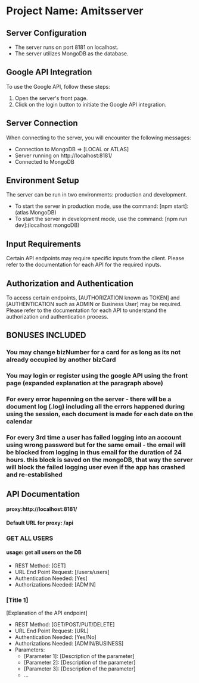 # Project Name: Amitsserver

## Server Configuration

- The server runs on port 8181 on localhost.
- The server utilizes MongoDB as the database.

## Google API Integration

To use the Google API, follow these steps:

1. Open the server's front page.
2. Click on the login button to initiate the Google API integration.

## Server Connection

When connecting to the server, you will encounter the following messages:

- Connection to MongoDB => [LOCAL or ATLAS]
- Server running on http://localhost:8181/
- Connected to MongoDB

## Environment Setup

The server can be run in two environments: production and development.

- To start the server in production mode, use the command: [npm start]:(atlas MongoDB)
- To start the server in development mode, use the command: [npm run dev]:(localhost mongoDB)

## Input Requirements

Certain API endpoints may require specific inputs from the client. Please refer to the documentation for each API for the required inputs.

## Authorization and Authentication

To access certain endpoints, [AUTHORIZATION known as TOKEN] and [AUTHENTICATION such as ADMIN or Business User] may be required. Please refer to the documentation for each API to understand the authorization and authentication process.

## BONUSES INCLUDED

### You may change bizNumber for a card for as long as its not already occupied by another bizCard

### You may login or register using the google API using the front page (expanded explanation at the paragraph above)

### For every error hapenning on the server - there will be a document log (.log) including all the errors happened during using the session, each document is made for each date on the calendar

### For every 3rd time a user has failed logging into an account using wrong password but for the same email - the email will be blocked from logging in thus email for the duration of 24 hours. this block is saved on the mongoDB, that way the server will block the failed logging user even if the app has crashed and re-established

## API Documentation

#### **proxy:http://localhost:8181/**

#### **Default URL for proxy: /api**

### GET ALL USERS

#### usage: get all users on the DB

- REST Method: [GET]
- URL End Point Request: [/users/users]
- Authentication Needed: [Yes]
- Authorizations Needed: [ADMIN]

### [Title 1]

[Explanation of the API endpoint]

- REST Method: [GET/POST/PUT/DELETE]
- URL End Point Request: [URL]
- Authentication Needed: [Yes/No]
- Authorizations Needed: [ADMIN/BUSINESS]
- Parameters:
  - [Parameter 1]: [Description of the parameter]
  - [Parameter 2]: [Description of the parameter]
  - [Parameter 3]: [Description of the parameter]
  - ...
